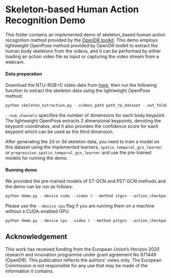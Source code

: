 # Skeleton-based Human Action Recognition Demo

This folder contains an implemented demo of skeleton_based human action recognition method provided by the [OpenDR toolkit](https://opendr.eu).
This demo employs lightweight OpenPose method provided by OpenDR toolkit to extract the human body skeletons from the videos, and it can be performed by either loading an action video file as input or capturing the video stream from a webcam. 

#### Data preparation  
  Download the NTU-RGB+D video data from [here](https://rose1.ntu.edu.sg/dataset/actionRecognition/), 
  then run the following function to extract the skeleton data using the lightweight OpenPose method: 
  ```python
python skeleton_extraction.py --videos_path path_to_dataset --out_folder path_to_save_skeleton_data --device cuda --num_channels 2  
```  
  `--num_channels` specifies the number of dimensions for each body keypoint. The lightweight OpenPose extracts 2 dimensional keypoints, denoting the keypoint coordinates, and it also provides the confidence score for each keypoint which can be used as the third dimension. 
  
After generating the 2d or 3d skeleton data, you need to train a model on this dataset using the implemented learners, 
`spatio_temporal_gcn_learner` or `progressive_spatio_temporal_gcn_learner` and use the pre-trained models for running the demo. 

#### Running demo
We provided the pre-trained models of ST-GCN and PST-GCN methods and the demo can be run as follows: 

```python
python demo.py --device cuda --video 0 --method stgcn --action_checkpoint_name stgcn_ntu_cv_lw_openpose
```  

Please use the `--device cpu` flag if you are running them on a machine without a CUDA-enabled GPU. 

```python
python demo.py --device cpu --video 0 --method pstgcn --action_checkpoint_name pstgcn_ntu_cv_lw_openpose
```  


## Acknowledgement
This work has received funding from the European Union’s Horizon 2020 research and innovation programme under grant agreement No 871449 (OpenDR). This publication reflects the authors’ views only. The European Commission is not responsible for any use that may be made of the information it contains.
